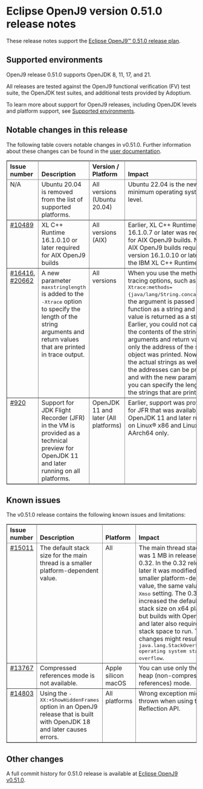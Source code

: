 <!--
* Copyright (c) 2025 IBM Corp. and others
*
* This program and the accompanying materials are made
* available under the terms of the Eclipse Public License 2.0
* which accompanies this distribution and is available at
* https://www.eclipse.org/legal/epl-2.0/ or the Apache
* License, Version 2.0 which accompanies this distribution and
* is available at https://www.apache.org/licenses/LICENSE-2.0.
*
* This Source Code may also be made available under the
* following Secondary Licenses when the conditions for such
* availability set forth in the Eclipse Public License, v. 2.0
* are satisfied: GNU General Public License, version 2 with
* the GNU Classpath Exception [1] and GNU General Public
* License, version 2 with the OpenJDK Assembly Exception [2].
*
* [1] https://www.gnu.org/software/classpath/license.html
* [2] https://openjdk.org/legal/assembly-exception.html
*
* SPDX-License-Identifier: EPL-2.0 OR Apache-2.0 OR GPL-2.0-only WITH Classpath-exception-2.0 OR GPL-2.0-only WITH OpenJDK-assembly-exception-1.0
-->

# Eclipse OpenJ9 version 0.51.0 release notes

These release notes support the [Eclipse OpenJ9&trade; 0.51.0 release plan](https://projects.eclipse.org/projects/technology.openj9/releases/0.51.0/plan).

## Supported environments

OpenJ9 release 0.51.0 supports OpenJDK 8, 11, 17, and 21.

All releases are tested against the OpenJ9 functional verification (FV) test suite, the OpenJDK test suites, and additional tests provided by Adoptium.

To learn more about support for OpenJ9 releases, including OpenJDK levels and platform support, see [Supported environments](https://eclipse.org/openj9/docs/openj9_support/index.html).

## Notable changes in this release

The following table covers notable changes in v0.51.0. Further information about these changes can be found in the [user documentation](https://www.eclipse.org/openj9/docs/version0.51/).

<table cellpadding="4" cellspacing="0" summary="" width="100%" rules="all" frame="border" border="1"><thead align="left">
<tr>
<th valign="bottom">Issue number</th>
<th valign="bottom">Description</th>
<th valign="bottom">Version / Platform</th>
<th valign="bottom">Impact</th>
</tr>
</thead>
<tbody>

<tr>
<td valign="top">N/A </td>
<td valign="top">Ubuntu 20.04 is removed from the list of supported platforms.</td>
<td valign="top">All versions (Ubuntu 20.04) </td>
<td valign="top">Ubuntu 22.04 is the new minimum operating system level.</td>
</tr>

<tr>
<td valign="top"><a href="https://github.ibm.com/runtimes/infrastructure/issues/10489">#10489</a></td>
<td valign="top">XL C++ Runtime 16.1.0.10 or later required for AIX OpenJ9 builds</td>
<td valign="top">All versions (AIX)</td>
<td valign="top">Earlier, XL C++ Runtime 16.1.0.7 or later was required for AIX OpenJ9 builds. Now, AIX OpenJ9 builds require version 16.1.0.10 or later of the IBM XL C++ Runtime.</td>
</tr>

<tr>
<td valign="top"><a href="https://github.com/eclipse-openj9/openj9/issues/16416">#16416</a>, <a href="https://github.com/eclipse-openj9/openj9/issues/20662">#20662</a></td>
<td valign="top">A new parameter <tt>maxstringlength</tt> is added to the <tt>-Xtrace</tt> option to specify the length of the string arguments and return values that are printed in trace output.</td>
<td valign="top">All versions</td>
<td valign="top">When you use the method tracing options, such as <tt>-Xtrace:methods={java/lang/String.concat'()'}</tt>, the argument is passed to the function as a string and the value is returned as a string. Earlier, you could not capture the contents of the string arguments and return values, only the address of the string object was printed. Now, both the actual strings as well as the addresses can be printed and with the new parameter, you can specify the length of the strings that are printed.</td>
</tr>

<tr>
<td valign="top"><a href="https://github.com/ibmruntimes/openj9-openjdk-jdk/pull/920">#920</a></td>
<td valign="top">Support for JDK Flight Recorder (JFR) in the VM is provided as a technical preview for OpenJDK 11 and later running on all platforms.</td>
<td valign="top">OpenJDK 11 and later (All platforms)</td>
<td valign="top">Earlier, support was provided for JFR that was available for OpenJDK 11 and later running on Linux&reg; x86 and Linux on AArch64 only.</td>

</tr>

</tbody>
</table>

## Known issues

The v0.51.0 release contains the following known issues and limitations:

<table cellpadding="4" cellspacing="0" summary="" width="100%" rules="all" frame="border" border="1">
<thead align="left">
<tr>
<th valign="bottom">Issue number</th>
<th valign="bottom">Description</th>
<th valign="bottom">Platform</th>
<th valign="bottom">Impact</th>
<th valign="bottom">Workaround</th>
</tr>
</thead>

<tbody>
<tr>
<td valign="top"><a href="https://github.com/eclipse-openj9/openj9/issues/15011">#15011</a></td>
<td valign="top">The default stack size for the main thread is a smaller platform-dependent value.</td>
<td valign="top">All</td>
<td valign="top">The main thread stack size was 1 MB in releases before 0.32. In the 0.32 release and later it was modified to a smaller
platform-dependent value, the same value as the <tt>-Xmso</tt> setting. The 0.33 release increased the default <tt>-Xmso</tt> stack size
on x64 platforms, but builds with OpenJDK 17 and later also require more stack space to run. These changes might result in a
<tt>java.lang.StackOverflowError: operating system stack overflow</tt>.</td>
<td valign="top">Use <tt>-Xmso</tt> to set the default stack size. See the default value by using <tt>-verbose:sizes</tt>.</td>
</tr>

<tr>
<td valign="top"><a href="https://github.com/eclipse-openj9/openj9/issues/13767">#13767</a></td>
<td valign="top">Compressed references mode is not available.</td>
<td valign="top">Apple silicon macOS</td>
<td valign="top">You can use only the large heap (non-compressed references) mode.</td>
<td valign="top">None</td>
</tr>

<tr>
<td valign="top"><a href="https://github.com/eclipse-openj9/openj9/issues/14803">#14803</a></td>
<td valign="top">Using the <tt>-XX:+ShowHiddenFrames</tt> option in an OpenJ9 release that is built with OpenJDK 18 and later causes errors.</td>
<td valign="top">All platforms</td>
<td valign="top">Wrong exception might be thrown when using the Reflection API.</td>
<td valign="top">Avoid using the <tt>-XX:+ShowHiddenFrames</tt> option with OpenJDK 18 and later.</td>
</tr>

</tbody>
</table>

## Other changes

A full commit history for 0.51.0 release is available at [Eclipse OpenJ9 v0.51.0](https://github.com/eclipse-openj9/openj9/releases/tag/openj9-0.51.0).
